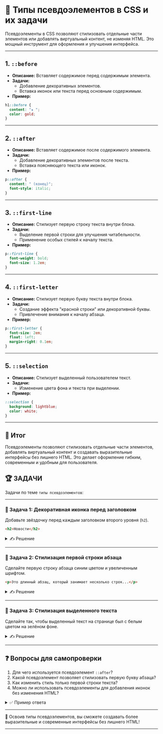 # 📌 Типы псевдоэлементов в CSS и их задачи

Псевдоэлементы в CSS позволяют стилизовать отдельные части элементов или добавлять виртуальный контент, не изменяя HTML. Это мощный инструмент для оформления и улучшения интерфейса.

---

## 1. `::before`
- **Описание:** Вставляет содержимое перед содержимым элемента.
- **Задачи:**
  - Добавление декоративных элементов.
  - Вставка иконок или текста перед основным содержимым.
- **Пример:**
```css
h1::before {
  content: "★ ";
  color: gold;
}
```

---

## 2. `::after`
- **Описание:** Вставляет содержимое после содержимого элемента.
- **Задачи:**
  - Добавление декоративных элементов после текста.
  - Вставка поясняющего текста или иконок.
- **Пример:**
```css
p::after {
  content: " (конец)";
  font-style: italic;
}
```

---

## 3. `::first-line`
- **Описание:** Стилизует первую строку текста внутри блока.
- **Задачи:**
  - Выделение первой строки для улучшения читабельности.
  - Применение особых стилей к началу текста.
- **Пример:**
```css
p::first-line {
  font-weight: bold;
  font-size: 1.2em;
}
```

---

## 4. `::first-letter`
- **Описание:** Стилизует первую букву текста внутри блока.
- **Задачи:**
  - Создание эффекта "красной строки" или декоративной буквы.
  - Привлечение внимания к началу абзаца.
- **Пример:**
```css
p::first-letter {
  font-size: 2em;
  float: left;
  margin-right: 0.1em;
}
```

---

## 5. `::selection`
- **Описание:** Стилизует выделенный пользователем текст.
- **Задачи:**
  - Изменение цвета фона и текста при выделении.
- **Пример:**
```css
::selection {
  background: lightblue;
  color: white;
}
```

---

## 🎯 Итог

Псевдоэлементы позволяют стилизовать отдельные части элементов, добавлять виртуальный контент и создавать выразительные интерфейсы без лишнего HTML. Это делает оформление гибким, современным и удобным для пользователя.

## 🏆 ЗАДАЧИ

Задачи по теме `типы псевдоэлементов`:

---

### 📌 Задача 1: Декоративная иконка перед заголовком
Добавьте звёздочку перед каждым заголовком второго уровня (`h2`).

```html
<h2>Новости</h2>
```
<details>
<summary>✍ Решение</summary>

```css
h2::before {
  content: '★ ';
  color: gold;
}
```

</details>

---

### 📌 Задача 2: Стилизация первой строки абзаца
Сделайте первую строку абзаца синим цветом и увеличенным шрифтом.

```html
<p>Это длинный абзац, который занимает несколько строк...</p>
```
<details>
<summary>✍ Решение</summary>

```css
p::first-line {
  color: blue;
  font-size: 1.3em;
}
```

</details>

---

### 📌 Задача 3: Стилизация выделенного текста
Сделайте так, чтобы выделенный текст на странице был с белым цветом на зелёном фоне.

<details>
<summary>✍ Решение</summary>

```css
::selection {
  background: green;
  color: white;
}
```

</details>

---

## ❓ Вопросы для самопроверки

1. Для чего используется псевдоэлемент `::after`?
2. Какой псевдоэлемент позволяет стилизовать первую букву абзаца?
3. Как изменить стиль только первой строки текста?
4. Можно ли использовать псевдоэлементы для добавления иконок без изменения HTML?

<details>
<summary>✅ Пример ответа</summary>

1. Для добавления контента после содержимого элемента, например, иконки или текста.
2. `::first-letter`.
3. С помощью `::first-line`.
4. Да, например, с помощью `::before` или `::after` и свойства `content`.

</details>

---

🎉 Освоив типы псевдоэлементов, вы сможете создавать более выразительные и современные интерфейсы без лишнего HTML! 

---
